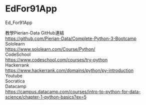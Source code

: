 # EdFor91App
Ed_For91App


教學Pierian-Data GitHub連結  
https://github.com/Pierian-Data/Complete-Python-3-Bootcamp     
Sololearn  
https://www.sololearn.com/Course/Python/  
CodeSchool  
https://www.codeschool.com/courses/try-python     
Hackerrank   
https://www.hackerrank.com/domains/python/py-introduction  
Youtube  
Socratica  
Datacamp  
https://campus.datacamp.com/courses/intro-to-python-for-data-science/chapter-1-python-basics?ex=5  
